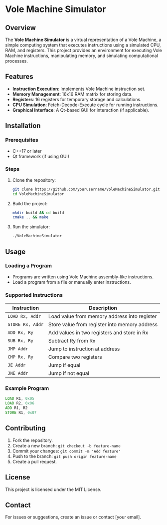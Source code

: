 # Vole Machine Simulator

## Overview
The **Vole Machine Simulator** is a virtual representation of a Vole Machine, a simple computing system that executes instructions using a simulated CPU, RAM, and registers. This project provides an environment for executing Vole Machine instructions, manipulating memory, and simulating computational processes.

## Features
- **Instruction Execution**: Implements Vole Machine instruction set.
- **Memory Management**: 16x16 RAM matrix for storing data.
- **Registers**: 16 registers for temporary storage and calculations.
- **CPU Simulation**: Fetch-Decode-Execute cycle for running instructions.
- **Graphical Interface**: A Qt-based GUI for interaction (if applicable).

## Installation
### Prerequisites
- C++17 or later
- Qt framework (if using GUI)

### Steps
1. Clone the repository:
   ```sh
   git clone https://github.com/yourusername/VoleMachineSimulator.git
   cd VoleMachineSimulator
   ```
2. Build the project:
   ```sh
   mkdir build && cd build
   cmake .. && make
   ```
3. Run the simulator:
   ```sh
   ./VoleMachineSimulator
   ```

## Usage
### Loading a Program
- Programs are written using Vole Machine assembly-like instructions.
- Load a program from a file or manually enter instructions.

### Supported Instructions
| Instruction | Description |
|------------|-------------|
| `LOAD Rx, Addr` | Load value from memory address into register |
| `STORE Rx, Addr` | Store value from register into memory address |
| `ADD Rx, Ry` | Add values in two registers and store in Rx |
| `SUB Rx, Ry` | Subtract Ry from Rx |
| `JMP Addr` | Jump to instruction at address |
| `CMP Rx, Ry` | Compare two registers |
| `JE Addr` | Jump if equal |
| `JNE Addr` | Jump if not equal |

### Example Program
```asm
LOAD R1, 0x05
LOAD R2, 0x06
ADD R1, R2
STORE R1, 0x07
```

## Contributing
1. Fork the repository.
2. Create a new branch: `git checkout -b feature-name`
3. Commit your changes: `git commit -m 'Add feature'`
4. Push to the branch: `git push origin feature-name`
5. Create a pull request.

## License
This project is licensed under the MIT License.

## Contact
For issues or suggestions, create an issue or contact [your email].
